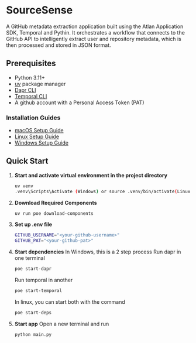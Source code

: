 # SourceSense

A GitHub metadata extraction application built using the Atlan Application SDK, Temporal and Pythin. It orchestrates a workflow that connects to the GitHub API to intelligently extract user and repository metadata, which is then processed and stored in JSON format.

## Prerequisites

- Python 3.11+
- [uv](https://docs.astral.sh/uv/) package manager
- [Dapr CLI](https://docs.dapr.io/getting-started/install-dapr-cli/)
- [Temporal CLI](https://docs.temporal.io/cli)
- A github account with a Personal Access Token (PAT)

### Installation Guides
- [macOS Setup Guide](https://github.com/atlanhq/application-sdk/blob/main/docs/docs/setup/MAC.md)
- [Linux Setup Guide](https://github.com/atlanhq/application-sdk/blob/main/docs/docs/setup/LINUX.md)
- [Windows Setup Guide](https://github.com/atlanhq/application-sdk/blob/main/docs/docs/setup/WINDOWS.md)

## Quick Start


1.  **Start and activate virtual environment in the project directory**
    ```bash
    uv venv
    .venv\Scripts\Activate (Windows) or source .venv/bin/activate(Linux)
    ```

2.  **Download Required Components**
    ```bash
    uv run poe download-components
    ```

3.  **Set up .env file**
    ```bash
    GITHUB_USERNAME="<your-github-username>"
    GITHUB_PAT="<your-github-pat>"
    ```

4.  **Start dependencies**
    In Windows, this is a 2 step process
    Run dapr in one terminal
    ```bash
    poe start-dapr
    ```
    Run temporal in another
    ```bash
    poe start-temporal
    ```

    In linux, you can start both with the command
    ```bash
    poe start-deps
    ```

5.  **Start app**
    Open a new terminal and run 
    ```bash
    python main.py
    ```

